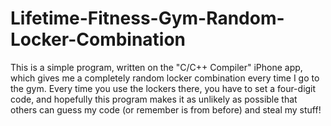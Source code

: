 # Lifetime-Fitness-Gym-Random-Locker-Combination
This is a simple program, written on the "C/C++ Compiler" iPhone app, which gives me a completely random locker combination every time I go to the gym. Every time you use the lockers there, you have to set a four-digit code, and hopefully this program makes it as unlikely as possible that others can guess my code (or remember is from before) and steal my stuff!  
